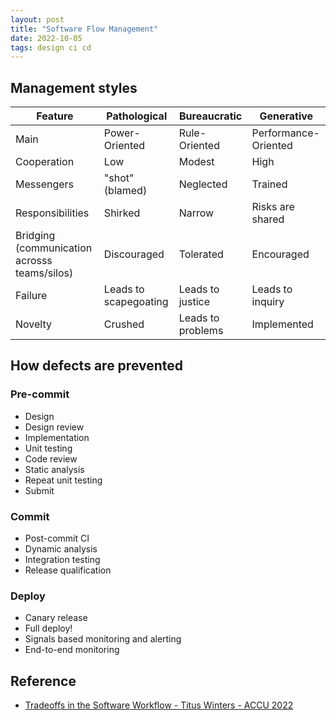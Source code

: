 ```yaml
---
layout: post
title: "Software Flow Management"
date: 2022-10-05
tags: design ci cd
---
```


## Management styles
| Feature | Pathological | Bureaucratic | Generative |
| --  | -- | -- | -- |
| Main | Power-Oriented | Rule-Oriented | Performance-Oriented |
| Cooperation | Low | Modest | High |
| Messengers | "shot" (blamed) | Neglected | Trained |
| Responsibilities | Shirked | Narrow | Risks are shared |
| Bridging (communication acrosss teams/silos) | Discouraged | Tolerated | Encouraged |
| Failure | Leads to scapegoating | Leads to justice | Leads to inquiry |
| Novelty | Crushed | Leads to problems | Implemented |

## How defects are prevented

### Pre-commit
* Design
* Design review
* Implementation
* Unit testing
* Code review
* Static analysis
* Repeat unit testing
* Submit

### Commit
* Post-commit CI
* Dynamic analysis
* Integration testing
* Release qualification

### Deploy
* Canary release
* Full deploy!
* Signals based monitoring and alerting
* End-to-end monitoring

## Reference
* [Tradeoffs in the Software Workflow - Titus Winters - ACCU 2022](https://www.youtube.com/watch?v=l6Q7XaTleyI)
